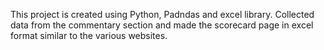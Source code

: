 This project is created using Python, Padndas and excel library.
Collected data from the commentary section and made the scorecard page in excel format similar to the various websites.
